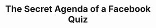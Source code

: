 ---
categories: ['data science', 'politics', 'tech', 'articles', 'all_articles']
provider_display: "mobile.nytimes.com"
provider_name: "mobile.nytimes.com"
favicon_url: "https://cdn1.nyt.com/favicon.ico"
title: "The Secret Agenda of a Facebook Quiz"
published: "2016-11-19T00:00:00"
source: http://mobile.nytimes.com/2016/11/20/opinion/the-secret-agenda-of-a-facebook-quiz.html
thumbnail: https://cdn1.nyt.com/images/2016/11/20/opinion/sunday/20funk/20funk-thumbLarge.jpg
---